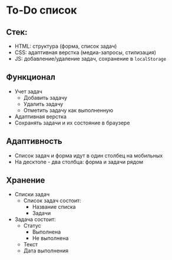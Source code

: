 # To-Do список #

## Стек: #

* HTML: структура (форма, список задач)
* CSS: адаптивная верстка (медиа-запросы, стилизация)
* JS: добавление/удаление задач, сохранение в `localStorage`

## Функционал ##
* Учет задач
  * Добавить задачу
  * Удалить задачу
  * Отметить задачу как выполненную
* Адаптивная верстка
* Сохранять задачи и их состояние в браузере

## Адаптивность ##
* Список задач и форма идут в один столбец на мобильных
* На десктопе - два столбца: форма и задачи рядом

## Хранение ##
* Списки задач
  * Список задач состоит:
    * Название списка
    * Задачи
* Задача состоит:
  * Статус
    * Выполнена
    * Не выполнена
  * Текст
  * Дата выполнения
